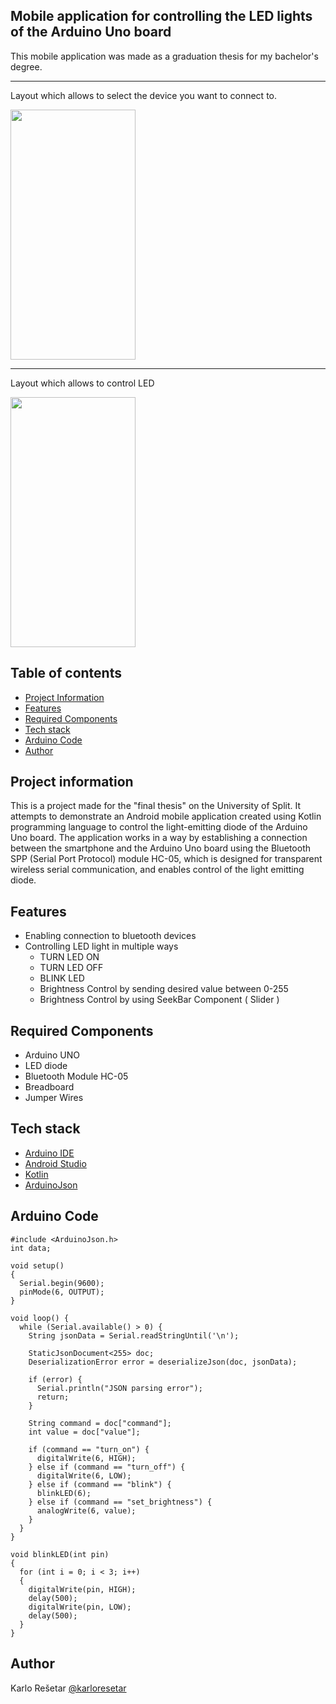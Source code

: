 ## Mobile application for controlling the LED lights of the Arduino Uno board
This mobile application was made as a graduation thesis for my bachelor's degree.

---

Layout which allows to select the device you want to connect to.

<img src="https://github.com/karloresetar/LEDLightBluetoothController/assets/39807142/26e155c6-5cdb-4bc0-b5b1-7874fc134e1d" width="200" height="400">

---

Layout which allows to control LED

<img src="https://github.com/karloresetar/LEDLightBluetoothController/assets/39807142/89560550-8cbb-4373-8caf-12caa139ecda" width="200" height="400">


## Table of contents

  - [Project Information](#Project-information)
  - [Features](#Features)
  - [Required Components](#Required-Components)
  - [Tech stack](#Tech-stack)
  - [Arduino Code](#Arduino-Code)
  - [Author](#Author)


## Project information
This is a project made for the "final thesis" on the University of Split. It attempts to demonstrate an Android mobile application created using Kotlin programming language to control the light-emitting diode of the Arduino Uno board. The application works in a way by establishing a connection between the smartphone and the Arduino Uno board using the Bluetooth SPP (Serial Port Protocol) module HC-05, which is designed for transparent wireless serial communication, and enables control of the light emitting diode.


## Features

  - Enabling connection to bluetooth devices
  - Controlling LED light in multiple ways
      - TURN LED ON
      - TURN LED OFF
      - BLINK LED
      - Brightness Control by sending desired value between 0-255
      - Brightness Control by using SeekBar Component ( Slider )


## Required Components

  - Arduino UNO
  - LED diode
  - Bluetooth Module HC-05
  - Breadboard
  - Jumper Wires

## Tech stack

  - [Arduino IDE](https://www.arduino.cc/en/software)
  - [Android Studio](https://developer.android.com/studio)
  - [Kotlin](https://kotlinlang.org/)
  - [ArduinoJson](https://arduinojson.org/)

## Arduino Code

```
#include <ArduinoJson.h>
int data;

void setup()
{
  Serial.begin(9600);
  pinMode(6, OUTPUT);
}

void loop() {
  while (Serial.available() > 0) {
    String jsonData = Serial.readStringUntil('\n');
    
    StaticJsonDocument<255> doc;
    DeserializationError error = deserializeJson(doc, jsonData);

    if (error) {
      Serial.println("JSON parsing error");
      return;
    }

    String command = doc["command"];
    int value = doc["value"];

    if (command == "turn_on") {
      digitalWrite(6, HIGH);
    } else if (command == "turn_off") {
      digitalWrite(6, LOW);
    } else if (command == "blink") {
      blinkLED(6);
    } else if (command == "set_brightness") {
      analogWrite(6, value);
    }
  }
}

void blinkLED(int pin)
{
  for (int i = 0; i < 3; i++)
  {
    digitalWrite(pin, HIGH);
    delay(500);
    digitalWrite(pin, LOW);
    delay(500);
  }
}
```


## Author

Karlo Rešetar [@karloresetar](https://github.com/karloresetar)

